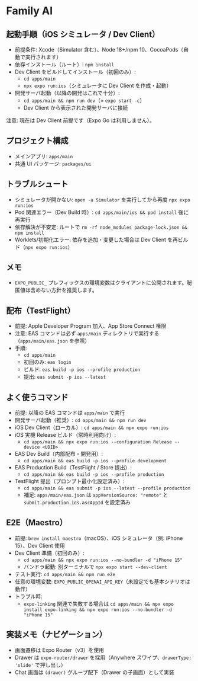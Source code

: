 # Family AI

## 起動手順（iOS シミュレータ / Dev Client）

- 前提条件: Xcode（Simulator 含む）、Node 18+/npm 10、CocoaPods（自動で実行されます）
- 依存インストール（ルート）: `npm install`
- Dev Client をビルドしてインストール（初回のみ）:
  - `cd apps/main`
  - `npx expo run:ios`（シミュレータに Dev Client を作成・起動）
- 開発サーバ起動（以降の開発はこれで十分）:
  - `cd apps/main && npm run dev`（= `expo start -c`）
  - Dev Client から表示された開発サーバに接続

注意: 現在は Dev Client 前提です（Expo Go は利用しません）。

## プロジェクト構成

- メインアプリ: `apps/main`
- 共通 UI パッケージ: `packages/ui`

## トラブルシュート

- シミュレータが開かない: `open -a Simulator` を実行してから再度 `npx expo run:ios`
- Pod 関連エラー（Dev Build 時）: `cd apps/main/ios && pod install` 後に再実行
- 依存解決が不安定: ルートで `rm -rf node_modules package-lock.json && npm install`
- Worklets/初期化エラー: 依存を追加・変更した場合は Dev Client を再ビルド（`npx expo run:ios`）

## メモ

- `EXPO_PUBLIC_` プレフィックスの環境変数はクライアントに公開されます。秘匿値は含めない方針を推奨します。

## 配布（TestFlight）

- 前提: Apple Developer Program 加入、App Store Connect 権限
- 注意: EAS コマンドは必ず `apps/main` ディレクトリで実行する（`apps/main/eas.json` を参照）
- 手順:
  - `cd apps/main`
  - 初回のみ: `eas login`
  - ビルド: `eas build -p ios --profile production`
  - 提出: `eas submit -p ios --latest`

## よく使うコマンド

- 前提: 以降の EAS コマンドは `apps/main` で実行
- 開発サーバ起動（推奨）: `cd apps/main && npm run dev`
- iOS Dev Client（ローカル）: `cd apps/main && npx expo run:ios`
- iOS 実機 Release ビルド（常時利用向け）:
  - `cd apps/main && npx expo run:ios --configuration Release --device <UDID>`
- EAS Dev Build（内部配布・開発用）:
  - `cd apps/main && eas build -p ios --profile development`
- EAS Production Build（TestFlight / Store 提出）:
  - `cd apps/main && eas build -p ios --profile production`
- TestFlight 提出（プロンプト最小化設定済み）:
  - `cd apps/main && eas submit -p ios --latest --profile production`
  - 補足: `apps/main/eas.json` は `appVersionSource: "remote"` と `submit.production.ios.ascAppId` を設定済み

## E2E（Maestro）

- 前提: `brew install maestro`（macOS）、iOS シミュレータ（例: iPhone 15）、Dev Client 使用
- Dev Client 準備（初回のみ）:
  - `cd apps/main && npx expo run:ios --no-bundler -d "iPhone 15"`
  - バンドラ起動: 別ターミナルで `npx expo start --dev-client`
- テスト実行: `cd apps/main && npm run e2e`
- 任意の環境変数: `EXPO_PUBLIC_OPENAI_API_KEY`（未設定でも基本シナリオは動作）
- トラブル時:
  - `expo-linking` 関連で失敗する場合は `cd apps/main && npx expo install expo-linking && npx expo run:ios --no-bundler -d "iPhone 15"`

## 実装メモ（ナビゲーション）

- 画面遷移は Expo Router（v3）を使用
- Drawer は `expo-router/drawer` を採用（Anywhere スワイプ、`drawerType: 'slide'` で押し出し）
- Chat 画面は `(drawer)` グループ配下（Drawer の子画面）として実装
